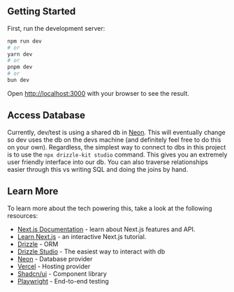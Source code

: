 ## Getting Started

First, run the development server:

```bash
npm run dev
# or
yarn dev
# or
pnpm dev
# or
bun dev
```

Open [http://localhost:3000](http://localhost:3000) with your browser to see the result.

## Access Database

Currently, dev/test is using a shared db in [Neon](https://neon.tech). This will eventually change so dev uses the db on the devs machine (and definitely feel free to do this on your own). Regardless, the simplest way to connect to dbs in this project is to use the ```npx drizzle-kit studio``` command. This gives you an extremely user friendly interface into our db. You can also traverse relationships easier through this vs writing SQL and doing the joins by hand.

## Learn More

To learn more about the tech powering this, take a look at the following resources:

- [Next.js Documentation](https://nextjs.org/docs) - learn about Next.js features and API.
- [Learn Next.js](https://nextjs.org/learn) - an interactive Next.js tutorial.
- [Drizzle](https://orm.drizzle.team/) - ORM
- [Drizzle Studio](https://orm.drizzle.team/docs/drizzle-kit-studio) - The easiest way to interact with db
- [Neon](https://neon.tech) - Database provider
- [Vercel](https://vercel.com) - Hosting provider
- [Shadcn/ui](https://ui.shadcn.com/) - Component library
- [Playwright](https://playwright.dev/) - End-to-end testing
